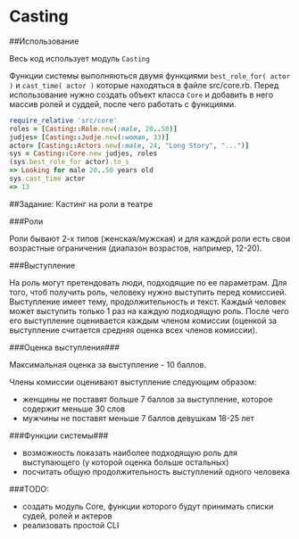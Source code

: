 # Casting
##Использование

Весь код использует модуль `Сasting`

Функции системы выполняються двумя функциями `best_role_for( actor )` и `cast_time( actor )` которые находяться в файле src/core.rb.
Перед использование нужно создать объект класса `Core` и добавить в него массив ролей и суддей, после чего работать с функциями.

```Ruby
require_relative 'src/core'
roles = [Casting::Role.new(:male, 20..50)]
judjes= [Casting::Judje.new(:woman, 33)]
actor= [Casting::Actors.new(:male, 24, "Long Story", "...")]
sys = Casting::Core.new judjes, roles
(sys.best_role_for actor).to_s
=> Looking for male 20..50 years old
sys.cast_time actor
=> 13
```

##Задание: Кастинг на роли в театре


###Роли

Роли бывают 2-х типов (женская/мужская) и для каждой роли есть свои возрастные ограничения (диапазон возрастов, например, 12-20).


###Выступление

На роль могут претендовать люди, подходящие по ее параметрам. Для того, чтоб получить роль, человеку нужно выступить перед комиссией. Выступление имеет тему, продолжительность и текст. Каждый человек может выступить только 1 раз на каждую подходящую роль. После чего 
его выступление оценивается каждым членом комиссии (оценкой за выступление считается средняя оценка всех членов комиссии). 

###Оценка выступления###

Максимальная оценка за выступление - 10 баллов. 

Члены комиссии оценивают выступление следующим образом: 
 - женщины не поставят больше 7 баллов за выступление, которое содержит меньше 30 слов
 - мужчины не поставят меньше 7 баллов девушкам 18-25 лет



###Функции системы###

- возможность показать наиболее подходящую роль для выступающего (у которой оценка больше остальных)
- посчитать общую продолжительность выступлений одного человека



###TODO:
- создать модуль Core, функции которого будут принимать списки судей, ролей и актеров
- реализовать простой CLI
